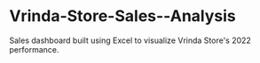 # Vrinda-Store-Sales--Analysis
 Sales dashboard built using Excel to visualize Vrinda Store's 2022 performance.
